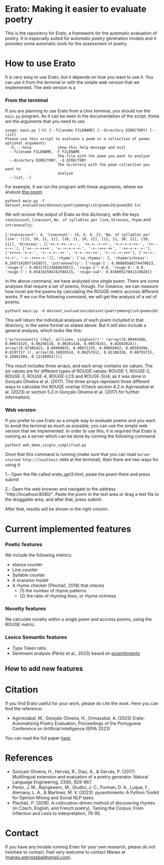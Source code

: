 
# Erato: Making it easier to evaluate poetry
This is the repository for Erato, a framework for the automatic evaluation of poetry. It is especially suited for automatic poetry generation models and it provides some automatic tools for the assessment of poetry.

# How to use Erato
It is very easy to use Erato, but it depends on how you want to use it. You can use it from the terminal or with the simple web version that we implemented. The web version is a 

### From the terminal
If you are planning to use Erato from a Unix terminal, you should run the `main.py` program. As it can be seen in the documentation of the script, these are the arguments that you need to use.

```
usage: main.py [-h] [--filename FILENAME] [--directory DIRECTORY] [--list]
Please use this script to evaluate a poem or a collection of poems
optional arguments:
  -h, --help            show this help message and exit
  --filename FILENAME, -f FILENAME
                        The file with the poem you want to analyze
  --directory DIRECTORY, -d DIRECTORY
                        The directory with the poem collection you want to
                        analyze
  --list, -l
```

For example, if we run the program with these arguments, where we analyze [this poem](https://github.com/manexagirrezabal/erato/blob/master/dataset_evaluation/dataset/poetrymeenglish/poems10/poem103.txt):

`python3 main.py -f dataset_evaluation/dataset/poetrymeenglish/poems10/poem103.txt`

We will receive the output of Erato as this dictionary, with the keys `stanzacount`, `linecount`, `No. of syllables per line`, `Stresses`, `rhyme` and `intranovelty`:

`{'stanzacount': 4,`
`'linecount': [4, 4, 4, 2],`
`'No. of syllables per line': [[12, 10, 11, 11], [10, 11, 10, 11], [11, 11, 10, 11], [10, 11]],`
`'Stresses': [['++-+-++--+--', '++-+--+-++', '+-+-+-+-++-', '++--+-+-'], ['++--+-++++', '+--+-+-+-+-', '-+--+++-++', '-++-+-+--+-'], ['+++++--+-+-', '+--+-+--++-', '+-+--++-++', '+--+--+-+++'], ['++-+--++-+', '-+--++++-+-']],`
`'rhyme': {'no_rhymes': 2, 'rhymerichness': 0.2857142857142857},`
`'intranovelty': {'rouge-1': 0.06068588274470623, 'rouge-2': 0.003175133689839572, 'rouge-3': 0.0, 'rouge-4': 0.0, 'rouge-l': 0.054162504162504115, 'rouge-su4': 0.01680527041319828}}`

In the above command, we have analyzed one single poem. There are some analyses that require a set of poems, though. For instance, we can measure how novel are the poems by calculating the ROUGE metric accross different works. If we run the following command, we will get the analysis of a set of poems.

`python3 main.py -d dataset_evaluation/dataset/poetrymeenglish/poems10/`

This will return the individual analyses of each poem included in that directory, in the same format as stated above. But it will also include a general analysis, which looks like this:

`{'acrossnovelty (lbyl, alllines, singlestr)': (array([0.09449386, 0.00674325, 0.00294118, 0.00261438, 0.08578161,
       0.02693924]), array([0.07305423, 0.00499035, 0.00071255, 0.00058952, 0.06585996,
       0.0197717 ]), array([0.34928524, 0.06257612, 0.01186326, 0.00755715, 0.18992304,
       0.12194953]))}`
       
This result includes three arrays, and each array contains six values. The six values are for different types of ROUGE values: ROUGE-1, ROUGE-2, ROUGE-3, ROUGE-4, ROUGE-LCS and ROUGE-SU4, as it was done in Gonçalo Oliveira et al. (2017). The three arrays represent three different ways to calculate the ROUGE overlap (Check section 4.2 in Agirrezabal et al. (2023) or section 5.3 in Gonçalo Oliveira et al. (2017) for further information).

### Web version
If you prefer to use Erato as a simple way to evaluate poems and you want to avoid the terminal as much as possible, you can use the simple web version that we implemented. In order to use this, it is required that Erato is running as a server which can be done by running the following command:

`python3 web_demo_single_simplified.py`

Once that this command is running (make sure that you can read `Server started http://localhost:8080` at the terminal), then there are two ways for using it:

 1.- Open the file called erato_gpt3.html, paste the poem there and press submit
 
 2.- Open the web browser and navigate to the address "http://localhost:8080/". Paste the poem in the text area or drag a text file to the draggable area, and after that, press submit.
 
After that, results will be shown in the right column.

# Current implemented features

### Poetic features
We include the following metrics:
 - stanza counter
 - Line counter
 - Syllable counter
 - A scansion model
 - A rhyme checker (Plecháč, 2018) that checks
    - (1) the number of rhyme patterns
    - (2) the ratio of rhyming lines, or rhyme richness

### Novelty features
We calculate novelty within a single poem and accross poems, using the ROUGE metric.

### Lexico Semantic features
 - Type Token ratio
 - Sentiment analysis (Pérez et al., 2023) based on [pysentimiento](https://github.com/pysentimiento/pysentimiento)

## How to add new features

# Citation
If you find Erato useful for your work, please do cite the work. Here you can find the reference:

 - Agirrezabal, M., Gonçalo Oliveira, H., Ormazabal, A. (2023) Erato: Automatizing Poetry Evaluation, Proceedings of the Portuguese Conference on Artificial Intelligence (EPIA 2023)

You can read the full paper [here](https://arxiv.org/abs/2310.20326).

# References
 - Gonçalo Oliveira, H., Hervás, R., Díaz, A., & Gervás, P. (2017). Multilingual extension and evaluation of a poetry generator. Natural Language Engineering, 23(6), 929-967.
 - Perez, J. M., Rajngewerc, M., Giudici, J. C., Furman, D. A., Luque, F., Alemany, L. A., & Martínez, M. V. (2023). pysentimiento: A Python Toolkit for Opinion Mining and Social NLP tasks.
 - Plecháč, P. (2018). A collocation-driven method of discovering rhymes (in Czech, English, and French poetry). Taming the Corpus: From Inflection and Lexis to Interpretation, 79-95.

# Contact
If you have any trouble running Erato for your own research, please do not hesiitate to contact. Feel very welcome to contact Manex at (manex.agirrezabal@gmail.com).
